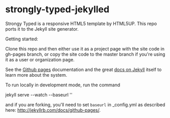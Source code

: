 strongly-typed-jekylled
=======================

Strongy Typed is a responsive HTML5 template by HTML5UP.  This repo ports it to the Jekyll site generator.

Getting started: 

Clone this repo and then either use it as a project page with the site code in gh-pages branch, or copy the site code to the master branch if you're using it as a user or organization page.

See the [Github pages](http://pages.github.com) documentation and the great [docs on Jekyll](http://jekyllrb.com) itself to learn more about the system.

To run locally in development mode, run the command 

 jekyll serve --watch --baseurl ''

and if you are forking, you'll need to set `baseurl` in \_config.yml as described here: http://jekyllrb.com/docs/github-pages/.
